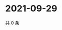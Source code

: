 # 2021-09-29

共 0 条

<!-- BEGIN WEIBO -->
<!-- 最后更新时间 Wed Sep 29 2021 15:01:09 GMT+0800 (China Standard Time) -->

<!-- END WEIBO -->
